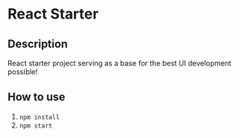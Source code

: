 # React Starter

## Description
React starter project serving as a base for the best UI development possible!

## How to use

1. `npm install`
1. `npm start`
